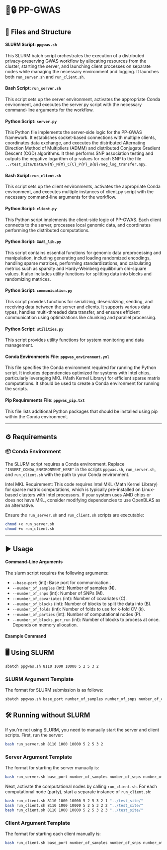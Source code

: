 # 🧬🔒 PP-GWAS 

## 📂 Files and Structure

#### SLURM Script: `ppgwas.sh`
This SLURM batch script orchestrates the execution of a distributed privacy-preserving GWAS workflow by allocating resources from the cluster, starting the server, and launching client processes on separate nodes while managing the necessary environment and logging. It launches both `run_server.sh` and `run_client.sh`. 

#### Bash Script: `run_server.sh`
This script sets up the server environment, activates the appropriate Conda environment, and executes the server.py script with the necessary command-line arguments for the workflow.

#### Python Script: `server.py`
This Python file implements the server-side logic for the PP-GWAS framework. It establishes socket-based connections with multiple clients, coordinates data exchange, and executes the distributed Alternating Direction Method of Multipliers (ADMM) and distributed Conjugate Gradient Descent (CGD) algorithms. It then performs SNP association testing and outputs the negative logarithm of p-values for each SNP to the file `../test_site/Data/N{N}_M{M}_C{C}_P{P}_B{B}/neg_log_transfer.npy`.

#### Bash Script: `run_client.sh`
This script sets up the client environments, activates the appropriate Conda environment, and executes multiple instances of client.py script with the necessary command-line arguments for the workflow.

#### Python Script: `client.py`
This Python script implements the client-side logic of PP-GWAS. Each client connects to the server, processes local genomic data, and coordinates performing the distributed computations. 

#### Python Script: `GWAS_lib.py`
This script contains essential functions for genomic data preprocessing and manipulation, including generating and loading randomized encodings, handling sparse matrices, performing standardizations, and calculating metrics such as sparsity and Hardy-Weinberg equilibrium chi-square values. It also includes utility functions for splitting data into blocks and randomizing matrices.

#### Python Script: `communication.py`
This script provides functions for serializing, deserializing, sending, and receiving data between the server and clients. It supports various data types, handles multi-threaded data transfer, and ensures efficient communication using optimizations like chunking and parallel processing.

#### Python Script: `utilities.py`
This script provides utility functions for system monitoring and data management.

#### Conda Environments File: `ppgwas_environment.yml`
This file specifies the Conda environment required for running the Python script. It includes dependencies optimized for systems with Intel chips, particularly leveraging MKL (Math Kernel Library) for efficient sparse matrix computations. It should be used to create a Conda environment for running the scripts.

#### Pip Requirements File: `ppgwas_pip.txt`
This file lists additional Python packages that should be installed using pip within the Conda environment.

---

## ⚙️ Requirements

### 📦 Conda Environment
The SLURM script requires a Conda environment. Replace `"INSERT_CONDA_ENVIRONMENT_HERE"` in the scripts `ppgwas.sh`, `run_server.sh`, and `run_client.sh` with the path to your Conda environment.

Intel MKL Requirement:
This code requires Intel MKL (Math Kernel Library) for sparse matrix computations, which is typically pre-installed on Linux-based clusters with Intel processors. If your system uses AMD chips or does not have MKL, consider modifying dependencies to use OpenBLAS as an alternative.

Ensure the `run_server.sh` and `run_client.sh` scripts are executable:
   ```bash
   chmod +x run_server.sh
   chmod +x run_client.sh
```

---

## ▶️ Usage

#### Command-Line Arguments
The slurm script requires the following arguments:
- `--base-port` (int): Base port for communication..
- `--number_of_samples` (int): Number of samples (N).
- `--number_of_snps` (int): Number of SNPs (M).
- `--number_of_covariates` (int): Number of covariates (C).
- `--number_of_blocks` (int): Number of blocks to split the data into (B).
- `--number_of_folds` (int): Number of folds to use for k-fold CV (k).
- `--number_of_parties` (int): Number of computational nodes (P).
- `--number_of_blocks_per_run` (int): Number of blocks to process at once. Depends on memory allocation. 


#### Example Command
## 🖥️ Using SLURM
```bash
sbatch ppgwas.sh 8110 1000 10000 5 2 5 3 2 
```
### SLURM Argument Template
The format for SLURM submission is as follows:
```bash
sbatch ppgwas.sh base_port number_of_samples number_of_snps number_of_covariates number_of_blocks number_of_folds number_of_parties number_of_blocks_per_run 
```

## 🛠️ Running without SLURM
If you're not using SLURM, you need to manually start the server and client scripts. First, run the server:
```bash
bash run_server.sh 8110 1000 10000 5 2 5 3 2
```
### Server Argument Template
The format for starting the server manually is:
```bash
bash run_server.sh base_port number_of_samples number_of_snps number_of_covariates number_of_blocks number_of_folds number_of_parties number_of_blocks_per_run
```
Next, activate the computational nodes by calling `run_client.sh`. For each computational node (party), start a separate instance of `run_client.sh`:
```bash
bash run_client.sh 8110 1000 10000 5 2 5 3 2 1 "../test_site/"
bash run_client.sh 8110 1000 10000 5 2 5 3 2 2 "../test_site/"
bash run_client.sh 8110 1000 10000 5 2 5 3 2 3 "../test_site/"

```
### Client Argument Template
The format for starting each client manually is:
```bash
bash run_client.sh base_port number_of_samples number_of_snps number_of_covariates number_of_blocks number_of_folds number_of_blocks_per_run number_of_parties party_id output_folder
```




